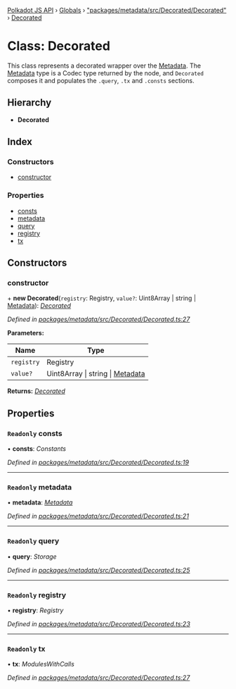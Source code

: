 [Polkadot JS API](../README.md) › [Globals](../globals.md) › ["packages/metadata/src/Decorated/Decorated"](../modules/_packages_metadata_src_decorated_decorated_.md) › [Decorated](_packages_metadata_src_decorated_decorated_.decorated.md)

# Class: Decorated

This class represents a decorated wrapper over the [Metadata](_packages_metadata_src_metadata_metadata_.metadata.md). The
[Metadata](_packages_metadata_src_metadata_metadata_.metadata.md) type is a Codec type returned by the node, and `Decorated`
composes it and populates the `.query`, `.tx` and `.consts` sections.

## Hierarchy

* **Decorated**

## Index

### Constructors

* [constructor](_packages_metadata_src_decorated_decorated_.decorated.md#constructor)

### Properties

* [consts](_packages_metadata_src_decorated_decorated_.decorated.md#readonly-consts)
* [metadata](_packages_metadata_src_decorated_decorated_.decorated.md#readonly-metadata)
* [query](_packages_metadata_src_decorated_decorated_.decorated.md#readonly-query)
* [registry](_packages_metadata_src_decorated_decorated_.decorated.md#readonly-registry)
* [tx](_packages_metadata_src_decorated_decorated_.decorated.md#readonly-tx)

## Constructors

###  constructor

\+ **new Decorated**(`registry`: Registry, `value?`: Uint8Array | string | [Metadata](_packages_metadata_src_metadata_metadata_.metadata.md)): *[Decorated](_packages_metadata_src_decorated_decorated_.decorated.md)*

*Defined in [packages/metadata/src/Decorated/Decorated.ts:27](https://github.com/polkadot-js/api/blob/065f39ba6d/packages/metadata/src/Decorated/Decorated.ts#L27)*

**Parameters:**

Name | Type |
------ | ------ |
`registry` | Registry |
`value?` | Uint8Array &#124; string &#124; [Metadata](_packages_metadata_src_metadata_metadata_.metadata.md) |

**Returns:** *[Decorated](_packages_metadata_src_decorated_decorated_.decorated.md)*

## Properties

### `Readonly` consts

• **consts**: *Constants*

*Defined in [packages/metadata/src/Decorated/Decorated.ts:19](https://github.com/polkadot-js/api/blob/065f39ba6d/packages/metadata/src/Decorated/Decorated.ts#L19)*

___

### `Readonly` metadata

• **metadata**: *[Metadata](_packages_metadata_src_metadata_metadata_.metadata.md)*

*Defined in [packages/metadata/src/Decorated/Decorated.ts:21](https://github.com/polkadot-js/api/blob/065f39ba6d/packages/metadata/src/Decorated/Decorated.ts#L21)*

___

### `Readonly` query

• **query**: *Storage*

*Defined in [packages/metadata/src/Decorated/Decorated.ts:25](https://github.com/polkadot-js/api/blob/065f39ba6d/packages/metadata/src/Decorated/Decorated.ts#L25)*

___

### `Readonly` registry

• **registry**: *Registry*

*Defined in [packages/metadata/src/Decorated/Decorated.ts:23](https://github.com/polkadot-js/api/blob/065f39ba6d/packages/metadata/src/Decorated/Decorated.ts#L23)*

___

### `Readonly` tx

• **tx**: *ModulesWithCalls*

*Defined in [packages/metadata/src/Decorated/Decorated.ts:27](https://github.com/polkadot-js/api/blob/065f39ba6d/packages/metadata/src/Decorated/Decorated.ts#L27)*
